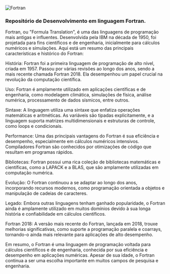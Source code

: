 ![Fortran](https://img.shields.io/badge/fortran-6800AE?style=for-the-badge&logo=fortran&logoColor=FFFFFF)

### Repositório de Desenvolvimento em linguagem Fortran.

Fortran, ou "Formula Translation", é uma das linguagens de programação mais antigas e influentes. Desenvolvida pela IBM na década de 1950, foi projetada para fins científicos e de engenharia, inicialmente para cálculos numéricos e simulações. Aqui está um resumo das principais características e histórico do Fortran:

História: Fortran foi a primeira linguagem de programação de alto nível, criada em 1957. Passou por várias revisões ao longo dos anos, sendo a mais recente chamada Fortran 2018. Ela desempenhou um papel crucial na revolução da computação científica.

Uso: Fortran é amplamente utilizado em aplicações científicas e de engenharia, como modelagem climática, simulações de física, análise numérica, processamento de dados sísmicos, entre outros.

Sintaxe: A linguagem utiliza uma sintaxe que enfatiza operações matemáticas e aritméticas. As variáveis são tipadas explicitamente, e a linguagem suporta matrizes multidimensionais e estruturas de controle, como loops e condicionais.

Performance: Uma das principais vantagens do Fortran é sua eficiência e desempenho, especialmente em cálculos numéricos intensivos. Compiladores Fortran são conhecidos por otimizações de código que resultam em programas rápidos.

Bibliotecas: Fortran possui uma rica coleção de bibliotecas matemáticas e científicas, como a LAPACK e a BLAS, que são amplamente utilizadas em computação numérica.

Evolução: O Fortran continuou a se adaptar ao longo dos anos, incorporando recursos modernos, como programação orientada a objetos e manipulação de cadeias de caracteres.

Legado: Embora outras linguagens tenham ganhado popularidade, o Fortran ainda é amplamente utilizado em muitos domínios devido à sua longa história e confiabilidade em cálculos científicos.

Fortran 2018: A versão mais recente do Fortran, lançada em 2018, trouxe melhorias significativas, como suporte a programação paralela e coarrays, tornando-o ainda mais relevante para aplicações de alto desempenho.

Em resumo, o Fortran é uma linguagem de programação voltada para cálculos científicos e de engenharia, conhecida por sua eficiência e desempenho em aplicações numéricas. Apesar de sua idade, o Fortran continua a ser uma escolha importante em muitos campos de pesquisa e engenharia.
